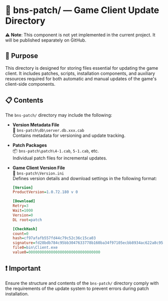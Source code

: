 # 📁 bns-patch/ — Game Client Update Directory

⚠️ **Note**: This component is not yet implemented in the current project. It will be published separately on GitHub.

## 🎯 Purpose
This directory is designed for storing files essential for updating the game client. It includes patches, scripts, installation components, and auxiliary resources required for both automatic and manual updates of the game's client-side components.

## 📋 Contents
The `bns-patch/` directory may include the following:

- **Version Metadata File**  
  📄 `bns-patch\db\server.db.xxx.cab`  
  Contains metadata for versioning and update tracking.

- **Patch Packages**  
  📦 `bns-patch\patch\4-1.cab`, `5-1.cab`, etc.  
  Individual patch files for incremental updates.

- **Game Client Version File**  
  📝 `bns-patch\Version.ini`  
  Defines version details and download settings in the following format:

  ```ini
  [Version]
  ProductVersion=1.0.72.180 v 0

  [Download]
  Retry=3
  Wait=1000
  Version=0
  DL root=patch

  [CheckHash]
  count=0
  hash=cf97afafb557fd44c79c52c36c15ca03
  signature=fd28bdb784c95bb3047633778b160ba34f97105ecbb8934ac622a8c9551ab6a290c83e397b5eb4593d8911f8b38292e802add240ed08593ae7b84c2a6baaa529
  file0=bin\Client.exe
  value0=00000000000000000000000000000000
  ```

## ❗ Important
Ensure the structure and contents of the `bns-patch/` directory comply with the requirements of the update system to prevent errors during patch installation.